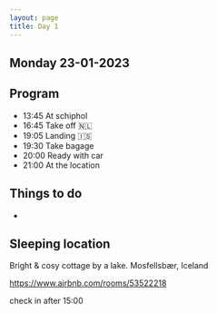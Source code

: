 ```yaml
---
layout: page
title: Day 1
---
```


## Monday 23-01-2023

## Program

* 13:45 At schiphol
* 16:45 Take off 🇳‍🇱
* 19:05 Landing 🇮‍🇸
* 19:30 Take bagage
* 20:00 Ready with car
* 21:00 At the location 

## Things to do

* 

## Sleeping location

Bright & cosy cottage by a lake.
Mosfellsbær, Iceland

https://www.airbnb.com/rooms/53522218

check in after 15:00
